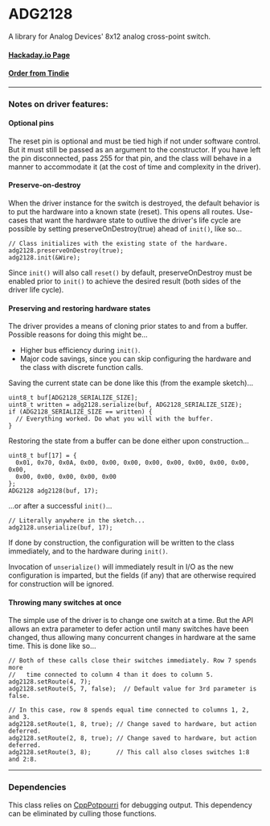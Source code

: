 # ADG2128

A library for Analog Devices' 8x12 analog cross-point switch.

#### [Hackaday.io Page](https://hackaday.io/project/167228-adg2128-breakout)

#### [Order from Tindie](https://www.tindie.com/products/17864/)

------------------------

### Notes on driver features:

#### Optional pins

The reset pin is optional and must be tied high if not under software control.
But it must still be passed as an argument to the constructor. If you have left the pin
disconnected, pass 255 for that pin, and the class will behave in a manner to
accommodate it (at the cost of time and complexity in the driver).

#### Preserve-on-destroy

When the driver instance for the switch is destroyed, the default behavior is to
put the hardware into a known state (reset). This opens all routes. Use-cases
that want the hardware state to outlive the driver's life cycle are possible by
setting preserveOnDestroy(true) ahead of `init()`, like so...

    // Class initializes with the existing state of the hardware.
    adg2128.preserveOnDestroy(true);
    adg2128.init(&Wire);

Since `init()` will also call `reset()` by default, preserveOnDestroy must be
enabled prior to `init()` to achieve the desired result (both sides of the driver life cycle).

#### Preserving and restoring hardware states

The driver provides a means of cloning prior states to and from a buffer.
Possible reasons for doing this might be...

  * Higher bus efficiency during `init()`.
  * Major code savings, since you can skip configuring the hardware and the class with discrete function calls.

Saving the current state can be done like this (from the example sketch)...

    uint8_t buf[ADG2128_SERIALIZE_SIZE];
    uint8_t written = adg2128.serialize(buf, ADG2128_SERIALIZE_SIZE);
    if (ADG2128_SERIALIZE_SIZE == written) {
      // Everything worked. Do what you will with the buffer.
    }

Restoring the state from a buffer can be done either upon construction...

    uint8_t buf[17] = {
      0x01, 0x70, 0x0A, 0x00, 0x00, 0x00, 0x00, 0x00, 0x00, 0x00, 0x00, 0x00,
      0x00, 0x00, 0x00, 0x00, 0x00
    };
    ADG2128 adg2128(buf, 17);

...or after a successful `init()`...

    // Literally anywhere in the sketch...
    adg2128.unserialize(buf, 17);

If done by construction, the configuration will be written to the class immediately,
and to the hardware during `init()`.

Invocation of `unserialize()` will immediately result in I/O as the new
configuration is imparted, but the fields (if any) that are otherwise required for
construction will be ignored.

#### Throwing many switches at once

The simple use of the driver is to change one switch at a time. But the API allows
an extra parameter to defer action until many switches have been changed, thus allowing
many concurrent changes in hardware at the same time. This is done like so...

    // Both of these calls close their switches immediately. Row 7 spends more
    //   time connected to column 4 than it does to column 5.
    adg2128.setRoute(4, 7);
    adg2128.setRoute(5, 7, false);  // Default value for 3rd parameter is false.

    // In this case, row 8 spends equal time connected to columns 1, 2, and 3.
    adg2128.setRoute(1, 8, true); // Change saved to hardware, but action deferred.
    adg2128.setRoute(2, 8, true); // Change saved to hardware, but action deferred.
    adg2128.setRoute(3, 8);       // This call also closes switches 1:8 and 2:8.

------------------------

### Dependencies

This class relies on [CppPotpourri](https://github.com/jspark311/CppPotpourri) for
debugging output. This dependency can be eliminated by culling those functions.
